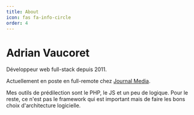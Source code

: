 ```yaml
---
title: About
icon: fas fa-info-circle
order: 4
---
```


# Adrian Vaucoret
Développeur web full-stack depuis 2011.

Actuellement en poste en full-remote chez [Journal Media](https://www.thejournal.ie/).

Mes outils de prédilection sont le PHP, le JS et un peu de logique. Pour le reste, ce n'est pas le framework qui est important mais de faire les bons choix d'architecture logicielle.
